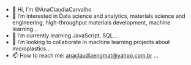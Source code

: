 - 👋 Hi, I’m @AnaClaudiaCarvalho
- 👀 I’m interested in Data science and analytics, materials science and engineering, high-throughput materials development, machine learning...
- 🌱 I’m currently learning JavaScript, SQL...
- 💞️ I’m looking to collaborate in machine learning projects about microplastics...
- 📫 How to reach me: anaclaudiaengmat@yahoo.com.br ...

<!---
AnaClaudiaCarvalho/AnaClaudiaCarvalho is a ✨ special ✨ repository because its `README.md` (this file) appears on your GitHub profile.
You can click the Preview link to take a look at your changes.
--->
